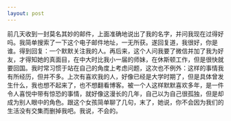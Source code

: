 ```yaml
---
layout: post
---
```

前几天收到一封莫名其妙的邮件，上面准确地说出了我的名字，并问我现在过得好吗。我简单搜索了一下这个电子邮件地址，一无所获。遂回复道，我很好，你是谁。得到回复：一个默默关注我的人。再后来，这个人问我要了微信并加了我为好友，才得知她的真面目，在中大时比我小一届的师妹，在休斯顿工作，但是很快就要回国。我时常习惯于站在自己的角度上考虑问题，这次也不例外：这样的事情我有所经历，但并不多。上次有喜欢我的人，好像已经是大学时期了，但是具体曾发生什么，我也想不起来了，也不想翻看博客。被一个人这样默默喜欢多年，是一件令人喜悦中带有惊恐的事情，就好像这漫长的几年，自己以为自己很孤独，但是却成为别人眼中的角色。跟这个女孩简单聊了几句，末了，她说，你不会因为我们的生活没有交集而删掉我吧。我说，不会的。